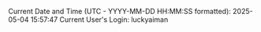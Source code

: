 Current Date and Time (UTC - YYYY-MM-DD HH:MM:SS formatted): 2025-05-04 15:57:47
Current User's Login: luckyaiman
